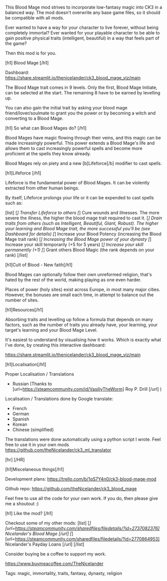 This Blood Mage mod strives to incorporate low-fantasy magic into CK3 in a balanced way. The mod doesn't overwrite any base game files, so it should be compatible with all mods. 

Ever wanted to have a way for your character to live forever, without being completely immortal? Ever wanted for your playable character to be able to gain positive physical traits (intelligent, beautiful) in a way that feels part of the game?

Then this mod is for you.  

[h1] Blood Mage [/h1]

Dashboard: https://share.streamlit.io/thenicelander/ck3_blood_mage_viz/main

The Blood Mage trait comes in 9 levels. Only the first, Blood Mage Initiate, can be selected at the start. The remaining 8 have to be earned by levelling up. 

You can also gain the initial trait by asking your blood mage friend/lover/soulmate to grant you the power or by becoming a witch and converting to a Blood Mage. 

[h1] So what can Blood Mages do? [/h1]

Blood Mages have magic flowing through their veins, and this magic can be made increasingly powerful. This power  extends a Blood Mage's life and allows them to cast increasingly powerful spells and become more proficient at the spells they know already. 

Blood Mages rely on piety and a new [b]Lifeforce[/b] modifier to cast spells. 

[h1]Lifeforce [/h1]

Lifeforce is the fundamental power of Blood Mages. It can be violently extracted from other human beings. 

By itself, Lifeforce prolongs your life or it can be expended to cast spells such as:

[list]
    [*] Transfer Lifeforce to others
    [*] Cure wounds and illnesses. The more severe the illness, the higher the blood mage trait required to cast it. 
    [*] Drain traits from others (such as Intelligent, Beautiful, Giant, Robust). The higher your learning and Blood Mage trait, the more successful you'll be (see Dashboard for details)
    [*] Increase your Blood Potency (increasing the Blood Mage trait rank)
    [*] Increasing the Blood Mage power of your dynasty
    [*] Increase your skill temporarily (+5 for 5 years)
    [*] Increase your skill permanently (+1)
    [*] Grant others Blood Magic (the rank depends on your rank)
[/list]

[h1]Cult of Blood - New faith[/h1]

Blood Mages can optionally follow their own unreformed religion, that's hated by the rest of the world, making playing as one even harder.

Places of power (holy sites) exist across Europe, in most many major cities. However, the bonuses are small each time, in attempt to balance out the number of sites.

[h1]Resources[/h1]

Absorbing traits and levelling up follow a formula that depends on many factors, such as the number of traits you already have, your learning, your target's learning and your Blood Mage Level.

It's easiest to understand by visualising how it works. Which is exactly what I've done, by creating this interactive dashboard:

https://share.streamlit.io/thenicelander/ck3_blood_mage_viz/main

[h1]Localisation[/h1]

Proper Localisation / Translations 
- Russian (Thanks to [url=https://steamcommunity.com/id/VasiliyTheWorm] Roy P. Drill [/url] )

Localisation / Translations done by Google translate:
- French 
- German
- Spanish
- Korean
- Chinese (simplified)

The translations were done automatically using a python script I wrote. Feel free to use it in your own mods
 https://github.com/theNicelander/ck3_ml_translator

[hr] [/HR] 

[h1]Miscelaneous things[/h1]

Development plans:
https://trello.com/b/1qS7Y4n0/ck3-blood-mage-mod

Github repo: https://github.com/theNicelander/ck3_blood_mage

Feel free to use all the code for your own work. If you do, then please give me a shoutout :)
 
[h1] Like the mod? [/h1]

Checkout some of my other mods: 
[list]
[*] [url=https://steamcommunity.com/sharedfiles/filedetails/?id=2737082376] Nicelander's Blood Mage [/url]
[*] [url=https://steamcommunity.com/sharedfiles/filedetails/?id=2770864953] Nicelander's Payday Loans [/url]
[/list]

Consider buying be a coffee to support my work.

https://www.buymeacoffee.com/TheNicelander

Tags: magic, immortality, traits, fantasy, dynasty, religion